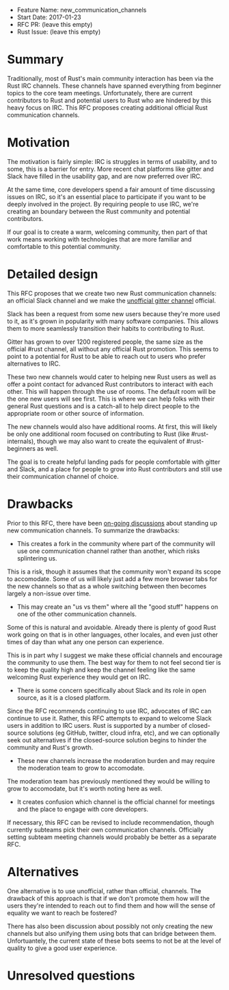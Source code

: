 - Feature Name: new_communication_channels
- Start Date: 2017-01-23
- RFC PR: (leave this empty)
- Rust Issue: (leave this empty)

# Summary
[summary]: #summary

Traditionally, most of Rust's main community interaction has been via the Rust IRC channels. These
channels have spanned everything from beginner topics to the core team meetings. Unfortunately,
there are current contributors to Rust and potential users to Rust who are hindered by this heavy
focus on IRC. This RFC proposes creating additional official Rust communication channels.

# Motivation
[motivation]: #motivation

The motivation is fairly simple: IRC is struggles in terms of usability, and to some, this is a
barrier for entry.  More recent chat platforms like gitter and Slack have filled in the usability
gap, and are now preferred over IRC.

At the same time, core developers spend a fair amount of time discussing issues on IRC, so it's an
essential place to participate if you want to be deeply involved in the project. By requiring people
to use IRC, we're creating an boundary between the Rust community and potential contributors.

If our goal is to create a warm, welcoming community, then part of that work means working with
technologies that are more familiar and comfortable to this potential community.

# Detailed design
[design]: #detailed-design

This RFC proposes that we create two new Rust communication channels: an official Slack channel and
we make the [unofficial gitter channel](https://gitter.im/rust-lang/rust) official.

Slack has been a request from some new users because they're more used to it, as it's grown
in popularity with many software companies. This allows them to more seamlessly transition their
habits to contributing to Rust.

Gitter has grown to over 1200 registered people, the same size as the official #rust channel,
all without any official Rust promotion.  This seems to point to a potential for Rust to be able to
reach out to users who prefer alternatives to IRC.

These two new channels would cater to helping new Rust users as well as offer a point contact for
advanced Rust contributors to interact with each other. This will happen through the use of rooms.
The default room will be the one new users will see first. This is where we can help folks with
their general Rust questions and is a catch-all to help direct people to the appropriate room or
other source of information.

The new channels would also have additional rooms. At first, this will likely be only one additional
room focused on contributing to Rust (like #rust-internals), though we may also want to create the
equivalent of #rust-beginners as well.

The goal is to create helpful landing pads for people comfortable with gitter and Slack, and a place
for people to grow into Rust contributors and still use their communication channel of choice.


# Drawbacks
[drawbacks]: #drawbacks

Prior to this RFC, there have been
[on-going discussions](https://users.rust-lang.org/t/a-possible-rust-slack-channel/7433) about
standing up new communication channels. To summarize the drawbacks:

* This creates a fork in the community where part of the community will use one communication
channel rather than another, which risks splintering us.

This is a risk, though it assumes that the community won't expand its scope to accomodate. Some of
us will likely just add a few more browser tabs for the new channels so that as a whole switching
between then becomes largely a non-issue over time.

* This may create an "us vs them" where all the "good stuff" happens on one of the other
communication channels.

Some of this is natural and avoidable. Already there is plenty of good Rust work going on that is
in other languages, other locales, and even just other times of day than what any one person can
experience.

This is in part why I suggest we make these official channels and encourage the community to use
them. The best way for them to not feel second tier is to keep the quality high and keep the channel
feeling like the same welcoming Rust experience they would get on IRC.

* There is some concern specifically about Slack and its role in open source, as it is a closed
platform.

Since the RFC recommends continuing to use IRC, advocates of IRC can continue to use it. Rather,
this RFC attempts to expand to welcome Slack users in addition to IRC users. Rust is supported by a
number of closed-source solutions (eg GitHub, twitter, cloud infra, etc), and we can optionally
seek out alternatives if the closed-source solution begins to hinder the community and Rust's
growth.

* These new channels increase the moderation burden and may require the moderation team to grow to
accomodate.

The moderation team has previously mentioned they would be willing to grow to accomodate, but it's
worth noting here as well.

* It creates confusion which channel is the official channel for meetings and the place to engage
with core developers.

If necessary, this RFC can be revised to include recommendation, though currently subteams pick
their own communication channels.  Officially setting subteam meeting channels would probably be
better as a separate RFC.

# Alternatives
[alternatives]: #alternatives

One alternative is to use unofficial, rather than official, channels. The drawback of this approach
is that if we don't promote them how will the users they're intended to reach out to find them and
how will the sense of equality we want to reach be fostered?

There has also been discussion about possibly not only creating the new channels but also unifying
them using bots that can bridge between them. Unfortuantely, the current state of these bots seems
to not be at the level of quality to give a good user experience.

# Unresolved questions
[unresolved]: #unresolved-questions

